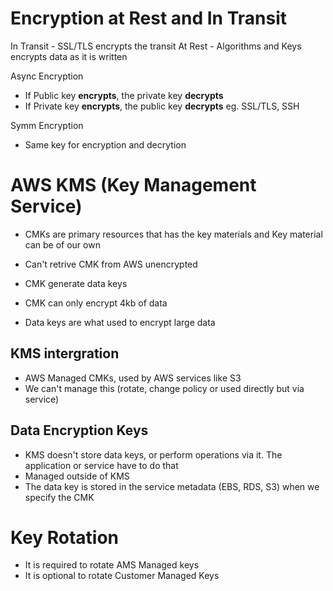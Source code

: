 # Encryption at Rest and In Transit
In Transit - SSL/TLS encrypts the transit
At Rest - Algorithms and Keys encrypts data as it is written

Async Encryption 
- If Public key **encrypts**, the private key **decrypts**
- If Private key **encrypts**, the public key **decrypts**
eg. SSL/TLS, SSH

Symm Encryption
- Same key for encryption and decrytion

# AWS KMS (Key Management Service)
- CMKs are primary resources that has the key materials and Key material can be of our own
- Can't retrive CMK from AWS unencrypted
- CMK generate data keys

- CMK can only encrypt 4kb of data
- Data keys are what used to encrypt large data

## KMS intergration
- AWS Managed CMKs, used by AWS services like S3
- We can't manage this (rotate, change policy or used directly but via service)

## Data Encryption Keys
- KMS doesn't store data keys, or perform operations via it. The application or service have to do that
- Managed outside of KMS
- The data key is stored in the service metadata (EBS, RDS, S3) when we specify the CMK

# Key Rotation
- It is required to rotate AMS Managed keys
- It is optional to rotate Customer Managed Keys
